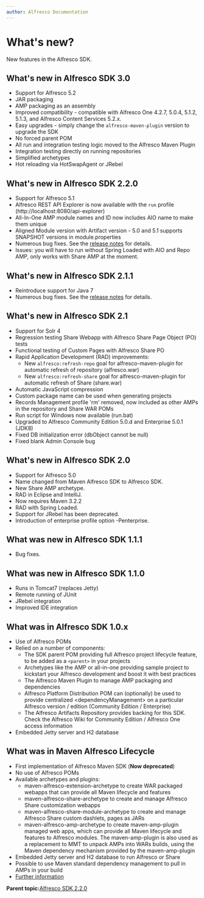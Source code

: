 ```yaml
---
author: Alfresco Documentation
---
```


# What's new?

New features in the Alfresco SDK.

## What's new in Alfresco SDK 3.0

-   Support for Alfresco 5.2
-   JAR packaging
-   AMP packaging as an assembly
-   Improved compatibility - compatible with Alfresco One 4.2.7, 5.0.4, 5.1.2, 5.1.3, and Alfresco Content Services 5.2.x.
-   Easy upgrades - simply change the `alfresco-maven-plugin` version to upgrade the SDK
-   No forced parent POM
-   All run and integration testing logic moved to the Alfresco Maven Plugin
-   Integration testing directly on running repositories
-   Simplified archetypes
-   Hot reloading via HotSwapAgent or JRebel

## What's new in Alfresco SDK 2.2.0

-   Support for Alfresco 5.1
-   Alfresco REST API Explorer is now available with the `run` profile \(http://localhost:8080/api-explorer\)
-   All-In-One AMP module names and ID now includes AIO name to make them unique
-   Aligned Module version with Artifact version - 5.0 and 5.1 supports SNAPSHOT versions in module.properties
-   Numerous bug fixes. See the [release notes](https://github.com/Alfresco/alfresco-sdk/issues?q=milestone%3A2.2.0+is%3Aclosed) for details.
-   Issues: you will have to run without Spring Loaded with AIO and Repo AMP, only works with Share AMP at the moment.

## What's new in Alfresco SDK 2.1.1

-   Reintroduce support for Java 7
-   Numerous bug fixes. See the [release notes](https://github.com/Alfresco/alfresco-sdk/issues?q=milestone%3A2.1.1+is%3Aclosed) for details.

## What's new in Alfresco SDK 2.1

-   Support for Solr 4
-   Regression testing Share Webapp with Alfresco Share Page Object \(PO\) tests
-   Functional testing of Custom Pages with Alfresco Share PO
-   Rapid Application Development \(RAD\) improvements:
    -   New `alfresco:refresh-repo` goal for alfresco-maven-plugin for automatic refresh of repository \(alfresco.war\)
    -   New `alfresco:refresh-share` goal for alfresco-maven-plugin for automatic refresh of Share \(share.war\)
-   Automatic JavaScript compression
-   Custom package name can be used when generating projects
-   Records Management profile 'rm' removed, now included as other AMPs in the repository and Share WAR POMs
-   Run script for Windows now available \(run.bat\)
-   Upgraded to Alfresco Community Edition 5.0.d and Enterprise 5.0.1 \(JDK8\)
-   Fixed DB initialization error \(dbObject cannot be null\)
-   Fixed blank Admin Console bug

## What's new in Alfresco SDK 2.0

-   Support for Alfresco 5.0
-   Name changed from Maven Alfresco SDK to Alfresco SDK.
-   New Share AMP archetype.
-   RAD in Eclipse and IntelliJ.
-   Now requires Maven 3.2.2
-   RAD with Spring Loaded.
-   Support for JRebel has been deprecated.
-   Introduction of enterprise profile option -Penterprise.

## What was new in Alfresco SDK 1.1.1

-   Bug fixes.

## What was new in Alfresco SDK 1.1.0

-   Runs in Tomcat7 \(replaces Jetty\)
-   Remote running of JUnit
-   JRebel integration
-   Improved IDE integration

## What was in Alfresco SDK 1.0.x

-   Use of Alfresco POMs
-   Relied on a number of components:
    -   The SDK parent POM providing full Alfresco project lifecycle feature, to be added as a `<parent>` in your projects
    -   Archetypes like the AMP or all-in-one providing sample project to kickstart your Alfresco development and boost it with best practices
    -   The Alfresco Maven Plugin to manage AMP packaging and dependencies
    -   Alfresco Platform Distribution POM can \(optionally\) be used to provide centralized <dependencyManagement\> on a particular Alfresco version / edition \(Community Edition / Enterprise\)
    -   The Alfresco Artifacts Repository provides backing for this SDK. Check the Alfresco Wiki for Community Edition / Alfresco One access information
-   Embedded Jetty server and H2 database

## What was in Maven Alfresco Lifecycle

-   First implementation of Alfresco Maven SDK \(**Now deprecated**\)
-   No use of Alfresco POMs
-   Available archetypes and plugins:
    -   maven-alfresco-extension-archetype to create WAR packaged webapps that can provide all Maven lifecycle and features
    -   maven-alfresco-share-archetype to create and manage Alfresco Share customization webapps
    -   maven-alfresco-share-module-archetype to create and manage Alfresco Share custom dashlets, pages as JARs
    -   maven-alfresco-amp-archetype to create maven-amp-plugin managed web apps, which can provide all Maven lifecycle and features to Alfresco modules. The maven-amp-plugin is also used as a replacement to MMT to unpack AMPs into WARs builds, using the Maven dependency mechanism provided by the maven-amp-plugin
-   Embedded Jetty server and H2 database to run Alfresco or Share
-   Possible to use Maven standard dependency management to pull in AMPs in your build
-   [Further information](https://wiki.alfresco.com/wiki/Managing_Alfresco_Lifecyle_with_Maven)

**Parent topic:**[Alfresco SDK 2.2.0](../concepts/alfresco-sdk-intro.md)


